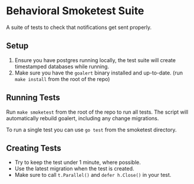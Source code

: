 # Behavioral Smoketest Suite

A suite of tests to check that notifications get sent properly.

## Setup

1. Ensure you have postgres running locally, the test suite will create timestamped databases while running.
1. Make sure you have the `goalert` binary installed and up-to-date. (run `make install` from the root of the repo)

## Running Tests

Run `make smoketest` from the root of the repo to run all tests.
The script will automatically rebuild goalert, including any change migrations.

To run a single test you can use `go test` from the smoketest directory.

## Creating Tests

- Try to keep the test under 1 minute, where possible.
- Use the latest migration when the test is created.
- Make sure to call `t.Parallel()` and `defer h.Close()` in your test.
